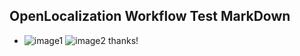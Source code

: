 ## OpenLocalization Workflow Test MarkDown
* ![image1](.\54a067c3-60cd-4701-9d2f-120be33545ff.PNG)   ![image2](.\4fb52e54-1791-4bf3-b843-dcc25040c0f3.png) 
thanks!